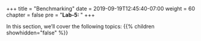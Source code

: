 +++
title = "Benchmarking"
date = 2019-09-19T12:45:40-07:00
weight = 60
chapter = false
pre = "<b>Lab-5: </b>"
+++

In this section, we’ll cover the following topics:
{{% children showhidden="false" %}}
